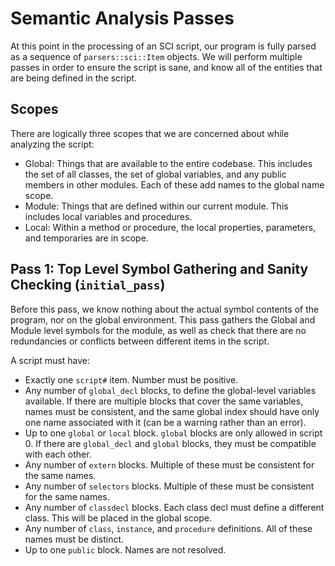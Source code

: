 # Semantic Analysis Passes

At this point in the processing of an SCI script, our program is fully parsed
as a sequence of `parsers::sci::Item` objects. We will perform multiple passes
in order to ensure the script is sane, and know all of the entities that are
being defined in the script.

## Scopes

There are logically three scopes that we are concerned about while analyzing
the script:

- Global: Things that are available to the entire codebase. This includes the
set of all classes, the set of global variables, and any public members in other
modules. Each of these add names to the global name scope.
- Module: Things that are defined within our current module. This includes local
variables and procedures.
- Local: Within a method or procedure, the local properties, parameters, and
temporaries are in scope.

## Pass 1: Top Level Symbol Gathering and Sanity Checking (`initial_pass`)

Before this pass, we know nothing about the actual symbol contents of the
program, nor on the global environment. This pass gathers the Global and
Module level symbols for the module, as well as check that there are no
redundancies or conflicts between different items in the script.

A script must have:

- Exactly one `script#` item. Number must be positive.
- Any number of `global_decl` blocks, to define the global-level variables
  available. If there are multiple blocks that cover the same variables, names
  must be consistent, and the same global index should have only one name
  associated with it (can be a warning rather than an error).
- Up to one `global` or `local` block. `global` blocks are only allowed in
  script 0. If there are `global_decl` and `global` blocks, they must be
  compatible with each other.
- Any number of `extern` blocks. Multiple of these must be consistent for the
  same names.
- Any number of `selectors` blocks. Multiple of these must be consistent for the
  same names.
- Any number of `classdecl` blocks. Each class decl must define a different
  class. This will be placed in the global scope.
- Any number of `class`, `instance`, and `procedure` definitions. All of these
  names must be distinct.
- Up to one `public` block. Names are not resolved.
